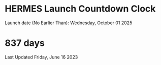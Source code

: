# HERMES Launch Countdown Clock

Launch date (No Earlier Than): Wednesday, October 01 2025
# 837 days

Last Updated Friday, June 16 2023